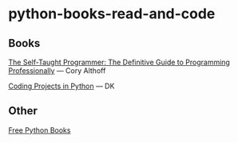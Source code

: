 # python-books-read-and-code

## Books

[The Self-Taught Programmer: The Definitive Guide to Programming Professionally](https://www.amazon.com/gp/product/0999685902) — Cory Althoff

[Coding Projects in Python](https://www.amazon.com/Coding-Projects-Python-Computer-Kids/dp/1465461884) — DK

## Other

[Free Python Books](https://github.com/pamoroso/free-python-books)